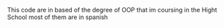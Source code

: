 This code are in based of the degree of OOP that im coursing in the Hight School most of them are in spanish
